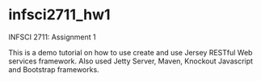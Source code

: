# infsci2711_hw1
INFSCI 2711: Assignment 1

This is a demo tutorial on how to use create and use Jersey RESTful Web services framework.
Also used Jetty Server, Maven, Knockout Javascript and Bootstrap frameworks.
